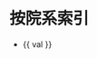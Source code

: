 # 按院系索引

<script setup>
import { DEPARTMENTS } from "./[key].paths"
</script>

<!-- TODO: add post count -->

<ul>
  <li v-for="(val, key) in DEPARTMENTS" :key="key">
    <a :href="`/department/${key}`">{{ val }}</a>
  </li>
</ul>
